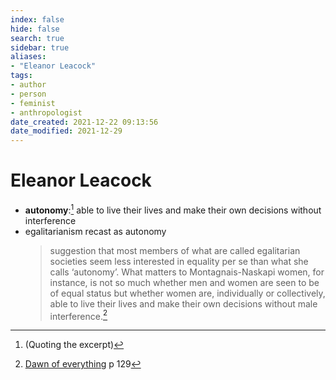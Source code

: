 ```yaml
---
index: false
hide: false
search: true
sidebar: true
aliases:
- "Eleanor Leacock"
tags:
- author
- person
- feminist
- anthropologist
date_created: 2021-12-22 09:13:56
date_modified: 2021-12-29
---
```


# Eleanor Leacock

- **autonomy**:[^2] able to live their lives and make their own decisions without interference
- egalitarianism recast as autonomy
	> suggestion that most members of what are called egalitarian societies seem less interested in equality per se than what she calls ‘autonomy’. What matters to Montagnais-Naskapi women, for instance, is not so much whether men and women are seen to be of equal status but whether women are, individually or collectively, able to live their lives and make their own decisions without male interference.[^1]
	>

[^1]: [Dawn of everything](dawn_of_everything_graeber_wengrow.md) p 129
[^2]: (Quoting the excerpt)